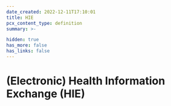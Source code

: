```yaml
---
date_created: 2022-12-11T17:10:01
title: HIE
pcx_content_type: definition
summary: >-

hidden: true
has_more: false
has_links: false
---
```


# (Electronic) Health Information Exchange (HIE)

